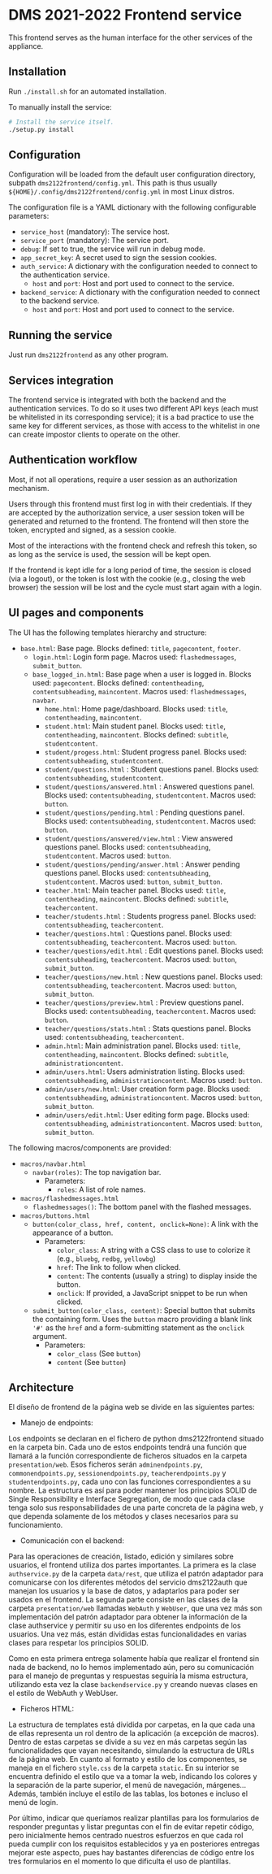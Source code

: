 # DMS 2021-2022 Frontend service

This frontend serves as the human interface for the other services of the appliance.

## Installation

Run `./install.sh` for an automated installation.

To manually install the service:

```bash
# Install the service itself.
./setup.py install
```

## Configuration

Configuration will be loaded from the default user configuration directory, subpath `dms2122frontend/config.yml`. This path is thus usually `${HOME}/.config/dms2122frontend/config.yml` in most Linux distros.

The configuration file is a YAML dictionary with the following configurable parameters:

- `service_host` (mandatory): The service host.
- `service_port` (mandatory): The service port.
- `debug`: If set to true, the service will run in debug mode.
- `app_secret_key`: A secret used to sign the session cookies.
- `auth_service`: A dictionary with the configuration needed to connect to the authentication service.
  - `host` and `port`: Host and port used to connect to the service.
- `backend_service`: A dictionary with the configuration needed to connect to the backend service.
  - `host` and `port`: Host and port used to connect to the service.

## Running the service

Just run `dms2122frontend` as any other program.

## Services integration

The frontend service is integrated with both the backend and the authentication services. To do so it uses two different API keys (each must be whitelisted in its corresponding service); it is a bad practice to use the same key for different services, as those with access to the whitelist in one can create impostor clients to operate on the other.

## Authentication workflow

Most, if not all operations, require a user session as an authorization mechanism.

Users through this frontend must first log in with their credentials. If they are accepted by the authorization service, a user session token will be generated and returned to the frontend. The frontend will then store the token, encrypted and signed, as a session cookie.

Most of the interactions with the frontend check and refresh this token, so as long as the service is used, the session will be kept open.

If the frontend is kept idle for a long period of time, the session is closed (via a logout), or the token is lost with the cookie (e.g., closing the web browser) the session will be lost and the cycle must start again with a login.

## UI pages and components

The UI has the following templates hierarchy and structure:

- `base.html`: Base page. Blocks defined: `title`, `pagecontent`, `footer`.
  - `login.html`: Login form page. Macros used: `flashedmessages`, `submit_button`.
  - `base_logged_in.html`: Base page when a user is logged in. Blocks used: `pagecontent`. Blocks defined: `contentheading`, `contentsubheading`, `maincontent`. Macros used: `flashedmessages`, `navbar`.
    - `home.html`: Home page/dashboard. Blocks used: `title`, `contentheading`, `maincontent`.
    - `student.html`: Main student panel. Blocks used: `title`, `contentheading`, `maincontent`. Blocks defined: `subtitle`, `studentcontent`.
    - `student/progess.html`: Student progress panel. Blocks used: `contentsubheading`, `studentcontent`.
    - `student/questions.html` : Student questions panel. Blocks used: `contentsubheading`, `studentcontent`.
    - `student/questions/answered.html` : Answered questions panel. Blocks used: `contentsubheading`, `studentcontent`. Macros used: `button`.
    - `student/questions/pending.html` : Pending questions panel. Blocks used: `contentsubheading`, `studentcontent`. Macros used: `button`.
    - `student/questions/answered/view.html` : View answered questions panel. Blocks used: `contentsubheading`, `studentcontent`. Macros used: `button`.
    - `student/questions/pending/answer.html` : Answer pending questions panel. Blocks used: `contentsubheading`, `studentcontent`. Macros used: `button`, `submit_button`.
    - `teacher.html`: Main teacher panel. Blocks used: `title`, `contentheading`, `maincontent`. Blocks defined: `subtitle`, `teachercontent`.
    - `teacher/students.html` : Students progress panel. Blocks used: `contentsubheading`, `teachercontent`.
    - `teacher/questions.html` : Questions panel. Blocks used: `contentsubheading`, `teachercontent`. Macros used: `button`.
    - `teacher/questions/edit.html` : Edit questions panel. Blocks used: `contentsubheading`, `teachercontent`. Macros used: `button`, `submit_button`.
    - `teacher/questions/new.html` : New questions panel. Blocks used: `contentsubheading`, `teachercontent`. Macros used: `button`, `submit_button`.
    - `teacher/questions/preview.html` : Preview questions panel. Blocks used: `contentsubheading`, `teachercontent`. Macros used: `button`.
    - `teacher/questions/stats.html` : Stats questions panel. Blocks used: `contentsubheading`, `teachercontent`. 
    - `admin.html`: Main administration panel. Blocks used: `title`, `contentheading`, `maincontent`. Blocks defined: `subtitle`, `administrationcontent`.
    - `admin/users.html`: Users administration listing. Blocks used: `contentsubheading`, `administrationcontent`. Macros used: `button`.
    - `admin/users/new.html`: User creation form page. Blocks used: `contentsubheading`, `administrationcontent`. Macros used: `button`, `submit_button`.
    - `admin/users/edit.html`: User editing form page. Blocks used: `contentsubheading`, `administrationcontent`. Macros used: `button`, `submit_button`.

The following macros/components are provided:

- `macros/navbar.html`
  - `navbar(roles)`: The top navigation bar.
    - Parameters:
      - `roles`: A list of role names.
- `macros/flashedmessages.html`
  - `flashedmessages()`: The bottom panel with the flashed messages.
- `macros/buttons.html`
  - `button(color_class, href, content, onclick=None)`: A link with the appearance of a button.
    - Parameters:
      - `color_class`: A string with a CSS class to use to colorize it (e.g., `bluebg`, `redbg`, `yellowbg`)
      - `href`: The link to follow when clicked.
      - `content`: The contents (usually a string) to display inside the button.
      - `onclick`: If provided, a JavaScript snippet to be run when clicked.
  - `submit_button(color_class, content)`: Special button that submits the containing form. Uses the `button` macro providing a blank link `'#'` as the `href` and a form-submitting statement as the `onclick` argument.
    - Parameters:
      - `color_class` (See `button`)
      - `content` (See `button`)



## Architecture 

El diseño de frontend de la página web se divide en las siguientes partes: 

- Manejo de endpoints: 

Los endpoints se declaran en el fichero de python dms2122frontend situado en la carpeta bin. Cada uno de estos endpoints tendrá una función que llamará a la función correspondiente de ficheros situados en la carpeta `presentation/web`. Esos ficheros serán `adminendpoints.py`, `commonendpoints.py`, `sessionendpoints.py`, `teacherendpoints.py` y `studentendpoints.py`, cada uno con las funciones correspondientes a su nombre. La estructura es así para poder mantener los principios SOLID de Single Responsibility e Interface Segregation, de modo que cada clase tenga solo sus responsabilidades de una parte concreta de la página web, y que dependa solamente de los métodos y clases necesarios para su funcionamiento. 

- Comunicación con el backend: 

Para las operaciones de creación, listado, edición y similares sobre usuarios, el frontend utiliza dos partes importantes. La primera es la clase `authservice.py` de la carpeta `data/rest`, que utiliza el patrón adaptador para comunicarse con los diferentes métodos del servicio dms2122auth que manejan los usuarios y la base de datos, y adaptarlos para poder ser usados en el frontend. La segunda parte consiste en las clases de la carpeta `presentation/web` llamadas `WebAuth` y `WebUser`, que una vez más son implementación del patrón adaptador para obtener la información de la clase authservice y permitir su uso en los diferentes endpoints de los usuarios. Una vez más, están divididas estas funcionalidades en varias clases para respetar los principios SOLID. 

Como en esta primera entrega solamente había que realizar el frontend sin nada de backend, no lo hemos implementado aún, pero su comunicación para el manejo de preguntas y respuestas seguiría la misma estructura, utilizando esta vez la clase `backendservice.py` y creando nuevas clases en el estilo de WebAuth y WebUser. 

- Ficheros HTML: 

La estructura de templates está dividida por carpetas, en la que cada una de ellas representa un rol dentro de la aplicación (a excepción de macros). Dentro de estas carpetas se divide a su vez en más carpetas según las funcionalidades que vayan necesitando, simulando la estructura de URLs de la página web. En cuanto al formato y estilo de los componentes, se maneja en el fichero `style.css` de la carpeta `static`. En su interior se encuentra definido el estilo que va a tomar la web, indicando los colores y la separación de la parte superior, el menú de navegación, márgenes... Además, también incluye el estilo de las tablas, los botones e incluso el menú de login. 

Por último, indicar que queríamos realizar plantillas para los formularios de responder preguntas y listar preguntas con el fin de evitar repetir código, pero inicialmente hemos centrado nuestros esfuerzos en que cada rol pueda cumplir con los requisitos establecidos y ya en posteriores entregas mejorar este aspecto, pues hay bastantes diferencias de código entre los tres formularios en el momento lo que dificulta el uso de plantillas. 

